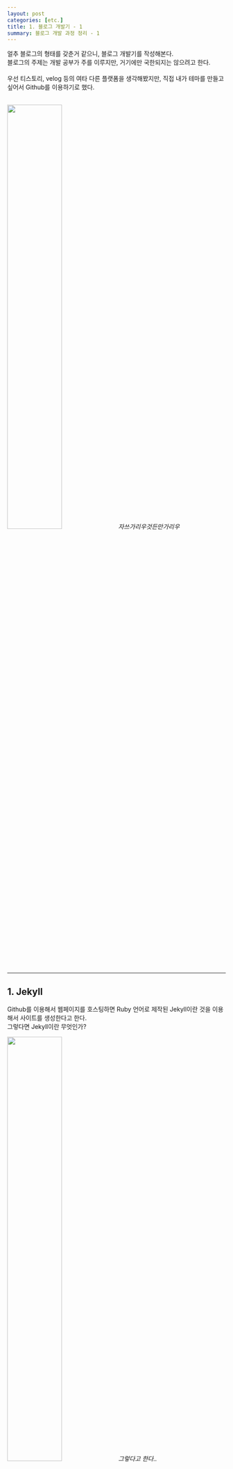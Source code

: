 ```yaml
---
layout: post
categories: [etc.]
title: 1. 블로그 개발기 - 1
summary: 블로그 개발 과정 정리 - 1
---
```


얼추 블로그의 형태를 갖춘거 같으니, 블로그 개발기를 작성해본다.<br>
블로그의 주제는 개발 공부가 주를 이루지만, 거기에만 국한되지는 않으려고 한다.<br>
<br>
우선 티스토리, velog 등의 여타 다른 플랫폼을 생각해봤지만, 직접 내가 테마를 만들고 싶어서 Github를 이용하기로 했다.<br>
<br>
<p class="post-image-wrapper">
    <img src="https://github.com/user-attachments/assets/6492d53e-91b0-4796-9515-335da35aa1a8" class="image" width="50%" height="50%">
    <em align="center" class="caption">자쓰가리우것든만가리우</em>
</p><br>


--- 

## 1. Jekyll
Github를 이용해서 웹페이지를 호스팅하면 Ruby 언어로 제작된 Jekyll이란 것을 이용해서 사이트를 생성한다고 한다.<br>
그렇다면 Jekyll이란 무엇인가?<br>
<p class="post-image-wrapper">
    <img src="https://github.com/user-attachments/assets/19eea137-445c-485e-ba5c-b949851a0aba" class="image" width="50%" height="50%">
    <em align="center" class="caption">그렇다고 한다..</em>
</p>
<br>
여기저기 찾아본 결과, 내가 이해한 Github를 이용해서 나만의 블로그 웹페이지를 호스팅하는 방법은 다음과 같았다.<br>
<br>
**1. 블로그용 Github Repository 생성**<br>
**2. 해당 Repository에 Jekyll의 양식을 따르는 파일들을 업로드**<br>
<br>
이게 끝이었다.<br>
복잡해 보이지만 의외로 Jekyll 공식 홈페이지를 잘 따라하면 나만의 웹페이지가 뚝딱 나온다.<br>
<br>

그렇다면 Jekyll을 이용해 생성한 웹페이지를 Github애 올리지 않고 확인하는 방법은 무엇일까?<br>
로컬 환경에서 Jekyll을 설치해서 만든 웹페이지를 확인해보면 된다.<br>
<br>
즉, Jekyll 버전 등, 로컬 환경을 Github가 사용하는 환경과 동일하게 만들어주면 로컬에서 작업한 뒤, Github에 업로드해서 웹페이지를 수정할 수 있는 것이다.<br>
<br>
Jekyll의 설치는 다른 블로그를 참고하였다.<br>
설치 자체는 어려움이 없으나, 터미널 조작 면에서 차이가 있으니, 본인의 로컬 환경이 Mac인지, Windows인지 정도는 구분해서 따라하길 추천한다.<br>
Mac 환경인 본인 기준 설명을 좀 더 하자면,<br>
Mac의 경우 Ruby가 사전에 설치가 되어 있을테지만, Jekyll을 사용하기 위해서 새로운 버전의 Ruby를 설치해주어야하고,<br>
그것을 위해서 Ruby 버전을 관리하는 rbenv등을 추가로 설치해주어야한다.<br>
또 로컬 터미널이 zsh인지 bash인지에 따라 설정 명령어가 조금 차이가 있는 부분이 있었으니 확인하는 것이 좋다.<br>
<br>

나는 Ruby와 Jekyll 설치를 끝내고 기본적인 조작 방법을 익히기로 했다.<br>
우선 공식 사이트인 <https://jekyllrb.com/docs/>를 참고했다.<br>

페이지 별로 템플릿을 만들고, html 파일에 해당 템플릿(layout) 이름만 적어주면, 만들어 놓은 템플릿으로 렌더링된다!<br>
이게 무슨 소리인가 하면..<br>
<br>
가령 나처럼 category 주제별로 각각의 페이지는 따로 만들되, 각 category 페이지는 같은 양식으로 제작하고 싶다면,<br>
`_layout` 폴더에 기본이 되는 `category.html`라는 파일을 만들고, `javascript.html`, `algorithm.html`등 각 주제별 페이지를 만들어준 다음,<br>
Jekyll 양식에 맞추어 layout 이름만 명기해주면 된다.<br>
<p class="post-image-wrapper">
    <img src="https://github.com/user-attachments/assets/30e6c32f-f735-40c1-8812-c2a03f32d259" class="image" width="50%" height="50%">
    <em align="center" class="caption">웹 페이지 파일 예시</em>
</p><br>
이렇게 적고 해당 파일인 `javascript.html` 파일에 접근하면 _layouts 폴더에 만들어놓은 `category.html`로 자동 렌더링 된다.<br>
즉, `category.html` 파일만 수정하면, 해당 layout을 사용하고 있는 모든 페이지를 한 번에 수정할 수 있다는 말이다.<br>
<br>
Jekyll은 이런 구조가 기본이고, Liquid라는 template language를 사용한다고 한다.<br>
솔직히 template language가 정확히 나도 모르겠으나, 아래와 같이 사용할 수 있음을 아는 것으로 충분할 것 같다.<br>
<p class="post-image-wrapper">
    <img src="https://github.com/user-attachments/assets/737380ae-48c7-40dd-9a61-48271c4605ea" class="image" width="70%" height="70%">
    <em align="center" class="caption">Jekyll 공식 사이트 튜토리얼</em>
</p><br>
이런 식으로 page의 title에 변수처럼 접근할 수 있고, title 외에 다양한 속성을 마음대로 부여하여 사용할 수 있다.<br>
<br>
또한 html 파일을 만들면 `_site` 폴더 내에 동일한 html 파일이 생성되는 것을 알 수 있는데,<br>
직접 확인해보면 차이를 알 수 있다.<br>
<p class="post-image-wrapper">
    <img src="https://github.com/user-attachments/assets/0062f47d-e571-4c68-a23a-f2678b8c3476" class="image" width="70%" height="70%">
</p><br>
이런식으로 본래의 html 파일에 Liquid 문법을 이용해서 코드를 짜주면,

<p class="post-image-wrapper">
    <img src="https://github.com/user-attachments/assets/0996488e-5cb7-4944-af0f-241c04f0fedf" class="image" width="70%" height="70%">
</p><br>
`_site` 폴더 안에 있는 html 파일에서는 위와 같이 태그들이 생성된다.<br>

실제로 웹 페이지에 개발자도구를 열어서 코드를 확인해본다면 렌더링 되는 파일은 `_site` 폴더 내에 파일들인 것을 알 수 있다.<br>
<br>
이렇듯 Liquid 언어를 사용해서 반복문, 조건문을 활용할 수 있고, 각 page의 title, 혹은 기타 속성을 부여하고 변수처럼 활용할 수 있었다.<br>
<br>

---

## 2. 블로그 컨셉

코드를 어떻게 짜야하는지 알았으니 구체적으로 디자인해보기로 했다.<br>

보통 Jekyll을 이용해서 블로그를 만드는 사람들은 잘 만들어진 테마를 가져다 이용하는 경우가 많았지만,<br>
반골기질이 다분한 나는 나만의 테마를 처음부터 직접 만들고 싶었다.<br>
<p class="post-image-wrapper">
    <img src="https://github.com/user-attachments/assets/9d392e40-93c7-49b9-9fab-3779eb4e14f1" class="image" width="50%" height="50%">
    <em align="center" class="caption">선천적인 습성인 것 같다.</em>
</p><br>

항상 하고싶었던 컨셉은 '기억 궁전'이다.<br>
영국 드라마 셜록에서 처음 접한 컨셉인데, 굉장한 기억력으로 머리 속을 궁전처럼 이용하면서 기억을 꺼내보는 것이라고 한다.<br>
<br>
하지만 난 기억력이 좋지 않으니 블로그로라도 만들어보려한다.<br>
<p class="post-image-wrapper">
    <img src="https://github.com/user-attachments/assets/bf3ab1b8-f08b-4043-97de-2114ef7e3f84" class="image" width="50%" height="50%">
    <em align="center" class="caption">나는 기억력이 좋지 않다.</em>
</p><br>

그래서 메인 페이지를 마치 방이 나열된 복도처럼 느낄 수 있도록 디자인하고자 했다.<br>
그러기 위해서 제일 중요한 것이 복도가 연상될 수 있는 가로 스크롤이다.<br>
<p class="post-image-wrapper">
    <img src="https://github.com/user-attachments/assets/ae17057e-73e1-483c-a98c-aa9935ad16dc" class="image" width="50%" height="50%">
    <em align="center" class="caption">초기 카테고리 스크롤</em>
</p><br>

또한 각 버튼을 여백이 많은 사각형의 모양으로 구현하면서, 이용자가 방처럼 느낄 수 있게끔 유도하였다.<br>
여기서 좀 더 디자인을 flat하게 바꿔주고 색을 칠해준 결과가 지금의 디자인이다.<br>
<p class="post-image-wrapper">
    <img src="https://github.com/user-attachments/assets/c45cf3e0-35ff-4d8d-8381-d2db509ce960" class="image" width="50%" height="50%">
    <em align="center" class="caption">완성된 카테고리 스크롤</em>
</p><br>

색은 왜 초록색일까?<br>
그건 주인장인 내 맘이다.<br>
<br>
좋아하는 앨범의 색상 조합(흰색 + 초록색)을 따라해봤다.<br>
이것과 별개로 다크모드는 추후 만들어 볼 예정이다.<br>
<p class="post-image-wrapper">
    <img src="https://github.com/user-attachments/assets/91f1c086-9ff2-4946-958d-b87a3fa5d386" class="image" width="50%" height="50%">
    <em align="center" class="caption">Frank Ocean "Blonde" (2016)</em>
</p><br>

---

## 3. 마치며

글이 너무 길어지는 것 같으니, 부가 기능 관련된 내용은 다음 글에 써보겠다.<br>
댓글 기능, 사이드바, 다크모드와 디자인 수정 등 자잘한 내용을 정리해보려고 하지만,<br>
글을 쓰면서 생각보다 상당히 귀찮다는 것을 깨달았다.<br>
또 글로 정리할 것을 염두하지 않고 막 만들다보니 중간과정 사진이나 자료도 부족하고, 기억이 안나는 부분도 많이 있다.<br>
<br>
하고싶은 얘기는 많지만, 쓰다보니 주절주절대는 것 같고, 깔끔하게 쓰려고 축약하다보니 너무 내용이 사라져버리는 것 같다.<br>
정리도 어렵지만 지루하지 않은 글로 풀어내는 것도 능력인 것 같다.<br>
